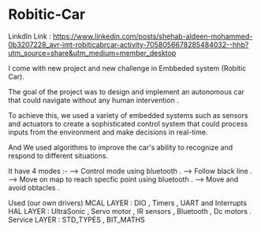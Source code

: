 # Robitic-Car
LinkdIn Link : https://www.linkedin.com/posts/shehab-aldeen-mohammed-0b3207228_avr-imt-robiticabrcar-activity-7058056678285484032--hhb?utm_source=share&utm_medium=member_desktop 




I come with new project and new challenge in Embbeded system (Robitic Car).

The goal of the project was to design and implement an autonomous car that could
navigate without any human intervention .

To achieve this, we used a variety of embedded systems such as sensors and
actuators to create a sophisticated control system that could process inputs
from the environment and make decisions in real-time.

And We used algorithms to improve the car's ability to recognize and respond to different situations.

It have 4 modes :-
--> Control mode using bluetooth .
--> Follow black line .
--> Move on map to reach specfic point using bluetooth .
--> Move and avoid obtacles .

Used (our own drivers)
MCAL LAYER    : DIO , Timers , UART and Interrupts 
HAL LAYER     : UltraSonic , Servo motor , IR sensors , Bluetooth , Dc motors .
Service LAYER : STD_TYPES , BIT_MATHS 
